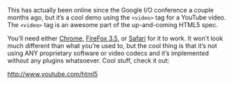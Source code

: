 <!--
slug: youtube-in-html5
date: Thu Aug 06 2009 04:14:32 GMT+0200 (CEST)
tags: Google, HTML5
title: YouTube in HTML5
id: 156826527
link: http://joreteg.com/post/156826527/youtube-in-html5
raw: {"blog_name":"henrikjoreteg","id":156826527,"post_url":"http://joreteg.com/post/156826527/youtube-in-html5","slug":"youtube-in-html5","type":"text","date":"2009-08-06 02:14:32 GMT","timestamp":1249524872,"state":"published","format":"markdown","reblog_key":"XZ3bSoAF","tags":["Google","HTML5"],"short_url":"http://tmblr.co/ZgL_Yy9MFkV","recommended_source":null,"recommended_color":null,"highlighted":[],"note_count":0,"title":"YouTube in HTML5","body":"<p>This has actually been online since the Google I/O conference a couple months ago, but it&rsquo;s a cool demo using the <code>&lt;video&gt;</code> tag for a YouTube video. The <code>&lt;video&gt;</code> tag is an awesome part of the up-and-coming HTML5 spec.</p>\n\n<p>You&rsquo;ll need either <a href=\"http://www.google.com/chrome\">Chrome</a>, <a href=\"http://www.firefox.com\">FireFox 3.5</a>, or <a href=\"http://www.apple.com/safari\">Safari</a> for it to work. It won&rsquo;t look much different than what you&rsquo;re used to, but the cool thing is that it&rsquo;s not using ANY proprietary software or video codecs and it&rsquo;s implemented without any plugins whatsoever. Cool stuff, check it out:</p>\n\n<p><a href=\"http://www.youtube.com/html5\">http://www.youtube.com/html5</a></p>","reblog":{"tree_html":"","comment":"<p>This has actually been online since the Google I/O conference a couple months ago, but it’s a cool demo using the <code><video></code> tag for a YouTube video. The <code><video></code> tag is an awesome part of the up-and-coming HTML5 spec.</p>\n\n<p>You’ll need either <a href=\"http://www.google.com/chrome\">Chrome</a>, <a href=\"http://www.firefox.com\">FireFox 3.5</a>, or <a href=\"http://www.apple.com/safari\">Safari</a> for it to work. It won’t look much different than what you’re used to, but the cool thing is that it’s not using ANY proprietary software or video codecs and it’s implemented without any plugins whatsoever. Cool stuff, check it out:</p>\n\n<p><a href=\"http://www.youtube.com/html5\">http://www.youtube.com/html5</a></p>"},"trail":[{"blog":{"name":"henrikjoreteg","active":true,"theme":{"header_full_width":1500,"header_full_height":500,"header_focus_width":676,"header_focus_height":380,"avatar_shape":"circle","background_color":"#F6F6F6","body_font":"Helvetica Neue","header_bounds":"0,1249,380,573","header_image":"http://static.tumblr.com/df7befc8b0387cf597578e613c221cb3/uzkwgdq/FAjnt7hyg/tumblr_static_agmw2bdhkjs4ws4sscw44swgc.jpg","header_image_focused":"http://static.tumblr.com/df7befc8b0387cf597578e613c221cb3/uzkwgdq/1oSnt7hyh/tumblr_static_tumblr_static_agmw2bdhkjs4ws4sscw44swgc_focused_v3.jpg","header_image_scaled":"http://static.tumblr.com/df7befc8b0387cf597578e613c221cb3/uzkwgdq/FAjnt7hyg/tumblr_static_agmw2bdhkjs4ws4sscw44swgc_2048_v2.jpg","header_stretch":true,"link_color":"#529ECC","show_avatar":true,"show_description":true,"show_header_image":true,"show_title":true,"title_color":"#444444","title_font":"Helvetica Neue","title_font_weight":"bold"}},"post":{"id":"156826527"},"content_raw":"<p>This has actually been online since the Google I/O conference a couple months ago, but it’s a cool demo using the <code><video></code> tag for a YouTube video. The <code><video></code> tag is an awesome part of the up-and-coming HTML5 spec.</p>\n\n<p>You’ll need either <a href=\"http://www.google.com/chrome\">Chrome</a>, <a href=\"http://www.firefox.com\">FireFox 3.5</a>, or <a href=\"http://www.apple.com/safari\">Safari</a> for it to work. It won’t look much different than what you’re used to, but the cool thing is that it’s not using ANY proprietary software or video codecs and it’s implemented without any plugins whatsoever. Cool stuff, check it out:</p>\n\n<p><a href=\"http://www.youtube.com/html5\">http://www.youtube.com/html5</a></p>","content":"<p>This has actually been online since the Google I/O conference a couple months ago, but it’s a cool demo using the <code></code> tag for a YouTube video. The <code></code> tag is an awesome part of the up-and-coming HTML5 spec.</p>\n\n<p>You’ll need either <a href=\"http://www.google.com/chrome\">Chrome</a>, <a href=\"http://www.firefox.com\">FireFox 3.5</a>, or <a href=\"http://www.apple.com/safari\">Safari</a> for it to work. It won’t look much different than what you’re used to, but the cool thing is that it’s not using ANY proprietary software or video codecs and it’s implemented without any plugins whatsoever. Cool stuff, check it out:</p>\n\n<p><a href=\"http://www.youtube.com/html5\">http://www.youtube.com/html5</a></p>","is_current_item":true,"is_root_item":true}]}
publish: 2009-08-06
-->


<p>This has actually been online since the Google I/O conference a couple months ago, but it&rsquo;s a cool demo using the <code>&lt;video&gt;</code> tag for a YouTube video. The <code>&lt;video&gt;</code> tag is an awesome part of the up-and-coming HTML5 spec.</p>

<p>You&rsquo;ll need either <a href="http://www.google.com/chrome">Chrome</a>, <a href="http://www.firefox.com">FireFox 3.5</a>, or <a href="http://www.apple.com/safari">Safari</a> for it to work. It won&rsquo;t look much different than what you&rsquo;re used to, but the cool thing is that it&rsquo;s not using ANY proprietary software or video codecs and it&rsquo;s implemented without any plugins whatsoever. Cool stuff, check it out:</p>

<p><a href="http://www.youtube.com/html5">http://www.youtube.com/html5</a></p>
